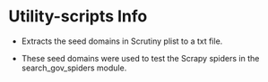 # Utility-scripts Info

* Extracts the seed domains in Scrutiny plist to a txt file. 

* These seed domains were used to test the Scrapy spiders in the search_gov_spiders module.